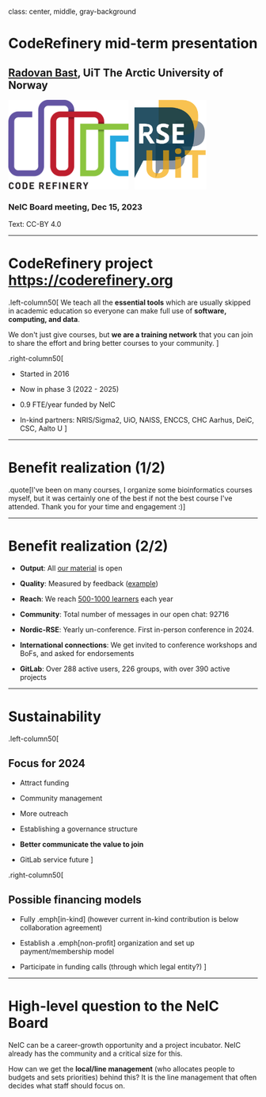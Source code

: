 class: center, middle, gray-background

# CodeRefinery mid-term presentation

## [Radovan Bast](https://fosstodon.org/@radovan), UiT The Arctic University of Norway

<img src="img/coderefinery.png" style="height: 180px;"/>
&nbsp;
<img src="img/rse-logo.png" style="height: 180px;"/>

### NeIC Board meeting, Dec 15, 2023

Text: CC-BY 4.0

---

# CodeRefinery project https://coderefinery.org

.left-column50[
We teach all the **essential tools** which are usually skipped in academic
education so everyone can make full use of **software, computing, and data**.

We don't just give courses, but **we are a training network** that you can join
to share the effort and bring better courses to your community.
]

.right-column50[
- Started in 2016

- Now in phase 3 (2022 - 2025)

- 0.9 FTE/year funded by NeIC

- In-kind partners: NRIS/Sigma2, UiO, NAISS, ENCCS, CHC Aarhus, DeiC, CSC, Aalto U
]

---

# Benefit realization (1/2)

.quote[I've been on many courses, I organize some bioinformatics courses myself, but it was certainly one of the best if not the best course I've attended. Thank you for your time and engagement :)]


---

# Benefit realization (2/2)

- **Output**: All [our material](https://coderefinery.org/lessons/) is open

- **Quality**: Measured by feedback ([example](https://coderefinery.org/about/statistics/))

- **Reach**: We reach [500-1000 learners](https://coderefinery.org/about/statistics/) each year

- **Community**: Total number of messages in our open chat: 92716

- **Nordic-RSE**: Yearly un-conference. First in-person conference in 2024.

- **International connections**: We get invited to conference workshops and
  BoFs, and asked for endorsements

- **GitLab**: Over 288 active users, 226 groups, with over 390 active projects

---

# Sustainability

.left-column50[
## Focus for 2024

- Attract funding

- Community management

- More outreach

- Establishing a governance structure

- **Better communicate the value to join**

- GitLab service future
]


.right-column50[
## Possible financing models

- Fully .emph[in-kind] (however current in-kind contribution is below collaboration agreement)

- Establish a .emph[non-profit] organization and set up payment/membership model

- Participate in funding calls (through which legal entity?)
]

---

# High-level question to the NeIC Board

NeIC can be a career-growth opportunity and a project incubator.
NeIC already has the community and a critical size for this.

How can we get the **local/line management** (who allocates people to budgets
and sets priorities) behind this?  It is the line management that often decides
what staff should focus on.

